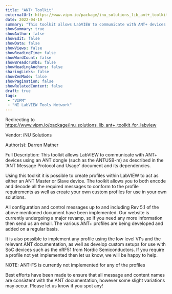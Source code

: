 ```yaml
---
title: "ANT+ Toolkit"
externalUrl: https://www.vipm.io/package/inu_solutions_lib_ant+_toolkit_for_labview
date: 2022-04-19
summary: "This toolkit allows LabVIEW to communicate with ANT+ devices using an ANT dongle (such as the ANTUSB-m) as described in the 'ANT Message Protocol and Usage' document and its dependencies."
showSummary: true
showAuthor: false
showEdit: false
showData: false
showViews: false
showReadingTime: false
showWordCount: false
showBreadcrumbs: false
showHeadingAnchors: false
sharingLinks: false
showZenMode: false
showPagination: false
showRelatedContent: false
draft: true
tags:
 - "VIPM"
 - "NI LabVIEW Tools Network"
---
```


Redirecting to https://www.vipm.io/package/inu_solutions_lib_ant+_toolkit_for_labview

Vendor: iNU Solutions

Author(s): Darren Mather
 
Full Description:
This toolkit allows LabVIEW to communicate with ANT+ devices using an ANT dongle (such as the ANTUSB-m) as described in the 'ANT Message Protocol and Usage' document and its dependencies. 

Using this toolkit it is possible to create profiles within LabVIEW to act as either an ANT Master or Slave device. The toolkit allows you to both encode and decode all the required messages to conform to the profile requirements as well as create your own custom profiles for use in your own solutions.

All configuration and control messages up to and including Rev 5.1 of the above mentioned document have been implemented. Our website is currently undergoing a major revamp, so if you need any more information then send us an email. The various ANT+ profiles are being developed and added on a regular basis.

It is also possible to implement any profile using the low level VI's and the relevant ANT documentation, as well as develop custom setups for use with SoC devices such as the nRF51 from Nordic Semiconductors. If you require a profile not yet implemented then let us know, we will be happy to help.

NOTE: ANT-FS is currently not implemented for any of the profiles

Best efforts have been made to ensure that all message and content names are consistent with the ANT documentation, however some slight variations may occur. Please let us know if you spot any!